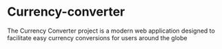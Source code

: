 # Currency-converter
The Currency Converter project is a modern web application designed to facilitate easy currency conversions for users around the globe
